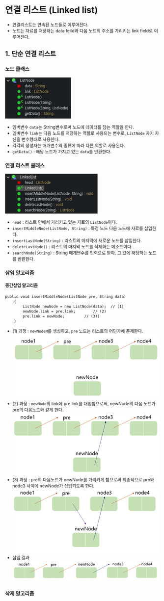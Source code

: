 # 연결 리스트 (Linked list)
* 연결리스트는 연속된 노드들로 이루어진다.
* 노드는 자료를 저장하는 data feild와 다음 노드의 주소를 가리키는 link field로 이루어진다.

## 1. 단순 연결 리스트
### 노드 클래스
![Node class](https://github.com/97Fekim/TIL/blob/master/image/Node%20class.PNG?raw=true)
* 멤버변수 <code>data</code>는 String변수로써 노드에 데이터를 담는 역할을 한다.
* 멤벼변수 <code>link</code>는 다음 노드를 저장하는 역할로 사용되는 변수로, <code>ListNode</code> 자기 자신을 변수형태로 사용한다.
* 각각의 생성자는 매개변수의 종류에 따라 다른 역할로 사용된다.
* <code>getData()</code> : 해당 노드가 가지고 있는 <code>data</code>를 반환한다.
### 연결 리스트 클래스
![LinkedList class](https://github.com/97Fekim/TIL/blob/master/image/LinkedList%20class.PNG?raw=true)
* <code>head</code> : 리스트 안에서 가리키고 있는 자료의 <code>ListNode</code>이다.
* <code>insertMiddleNode(ListNode, String)</code> : 특정 노드 다음 노드에 자료를 삽입한다.
* <code>insertLastNode(String)</code> : 리스트의 마지막에 새로운 노드를 삽입한다.
* <code>deleteLastNode()</code> : 리스트의 마지막 노드를 삭제하는 메소드이다.
* <code>searchNode(String)</code> : String 매개변수를 입력으로 받아, 그 값에 해당하는 노드를 반환한다. 
### 삽입 알고리즘
#### 중간삽입 알고리즘
```
public void insertMiddleNode(ListNode pre, String data)
	{
		ListNode newNode = new ListNode(data);	// (1)
		newNode.link = pre.link;		// (2)
		pre.link = newNode;			// (3))
	}
```
* (1) 과정 : <code>newNodeM</code>를 생성하고, <code>pre</code> 노드는 리스트의 어딘가에 존재한다.
![(1))](https://github.com/97Fekim/TIL/blob/master/image/%EC%A4%91%EA%B0%84%EB%85%B8%EB%93%9C%EC%82%BD%EC%9E%851.PNG?raw=true)
* (2) 과정 : <code>newNode</code>의 link에 pre.link를 대입함으로써, newNode의 다음 노드가 pre의 다음노드와 같게 한다.
![(2))](https://github.com/97Fekim/TIL/blob/master/image/%EC%A4%91%EA%B0%84%EB%85%B8%EB%93%9C%EC%82%BD%EC%9E%852.PNG?raw=true)
* (3) 과정 : pre의 다음노드가 newNode를 가리키게 함으로써 최종적으로 pre와 node3 사이에 newNode가 삽입되도록 한다.
![(3))](https://github.com/97Fekim/TIL/blob/master/image/%EC%A4%91%EA%B0%84%EB%85%B8%EB%93%9C%EC%82%BD%EC%9E%853.PNG?raw=true)
* 삽입 결과
![(4))](https://github.com/97Fekim/TIL/blob/master/image/%EC%A4%91%EA%B0%84%EB%85%B8%EB%93%9C%EC%82%BD%EC%9E%854.PNG?raw=true)
### 삭제 알고리즘